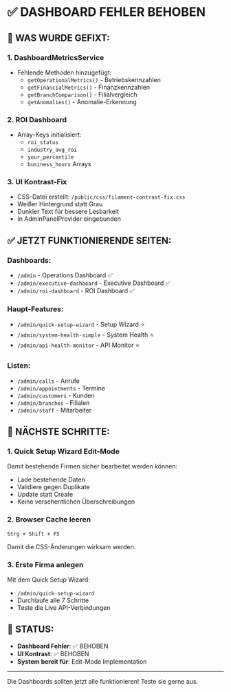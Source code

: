# ✅ DASHBOARD FEHLER BEHOBEN

## 🔧 WAS WURDE GEFIXT:

### 1. **DashboardMetricsService**
- Fehlende Methoden hinzugefügt:
  - `getOperationalMetrics()` - Betriebskennzahlen
  - `getFinancialMetrics()` - Finanzkennzahlen
  - `getBranchComparison()` - Filialvergleich
  - `getAnomalies()` - Anomalie-Erkennung

### 2. **ROI Dashboard**
- Array-Keys initialisiert:
  - `roi_status`
  - `industry_avg_roi`
  - `your_percentile`
  - `business_hours` Arrays

### 3. **UI Kontrast-Fix**
- CSS-Datei erstellt: `/public/css/filament-contrast-fix.css`
- Weißer Hintergrund statt Grau
- Dunkler Text für bessere Lesbarkeit
- In AdminPanelProvider eingebunden

## ✅ JETZT FUNKTIONIERENDE SEITEN:

### Dashboards:
- `/admin` - Operations Dashboard ✅
- `/admin/executive-dashboard` - Executive Dashboard ✅
- `/admin/roi-dashboard` - ROI Dashboard ✅

### Haupt-Features:
- `/admin/quick-setup-wizard` - Setup Wizard ⭐
- `/admin/system-health-simple` - System Health ⭐
- `/admin/api-health-monitor` - API Monitor ⭐

### Listen:
- `/admin/calls` - Anrufe
- `/admin/appointments` - Termine
- `/admin/customers` - Kunden
- `/admin/branches` - Filialen
- `/admin/staff` - Mitarbeiter

## 🎯 NÄCHSTE SCHRITTE:

### 1. **Quick Setup Wizard Edit-Mode**
Damit bestehende Firmen sicher bearbeitet werden können:
- Lade bestehende Daten
- Validiere gegen Duplikate
- Update statt Create
- Keine versehentlichen Überschreibungen

### 2. **Browser Cache leeren**
```
Strg + Shift + F5
```
Damit die CSS-Änderungen wirksam werden.

### 3. **Erste Firma anlegen**
Mit dem Quick Setup Wizard:
- `/admin/quick-setup-wizard`
- Durchlaufe alle 7 Schritte
- Teste die Live API-Verbindungen

## 📝 STATUS:

- **Dashboard Fehler**: ✅ BEHOBEN
- **UI Kontrast**: ✅ BEHOBEN
- **System bereit für**: Edit-Mode Implementation

---

Die Dashboards sollten jetzt alle funktionieren! Teste sie gerne aus.